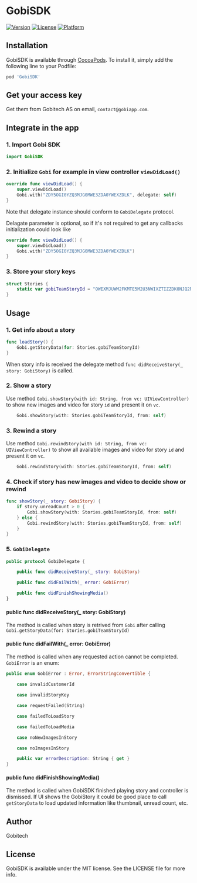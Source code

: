 # GobiSDK

[![Version](https://img.shields.io/cocoapods/v/GobiSDK.svg?style=flat)](https://cocoapods.org/pods/GobiSDK)
[![License](https://img.shields.io/cocoapods/l/GobiSDK.svg?style=flat)](https://cocoapods.org/pods/GobiSDK)
[![Platform](https://img.shields.io/cocoapods/p/GobiSDK.svg?style=flat)](https://cocoapods.org/pods/GobiSDK)

## Installation

GobiSDK is available through [CocoaPods](https://cocoapods.org). To install
it, simply add the following line to your Podfile:

```ruby
pod 'GobiSDK'
```

## Get your access key

Get them from Gobitech AS on email, `contact@gobiapp.com`.

## Integrate in the app

### 1. Import Gobi SDK

```swift
import GobiSDK
```

### 2. Initialize `Gobi` for example in view controller `viewDidLoad()`

```swift
override func viewDidLoad() {
    super.viewDidLoad()
    Gobi.with("ZDY5OGI0YZQ3MJG0MWE3ZDA0YWEXZDLK", delegate: self)
}
```

Note that delegate instance should conform to `GobiDelegate` protocol.

Delagate parameter is optional, so if it's not required to get any callbacks initialization could look like

```swift
override func viewDidLoad() {
    super.viewDidLoad()
    Gobi.with("ZDY5OGI0YZQ3MJG0MWE3ZDA0YWEXZDLK")
}
```

### 3. Store your story keys

```swift
struct Stories {
    static var gobiTeamStoryId = "OWEXMJUWM2FKMTE5M2U3NWIXZTIZZDK0NJQ2NJUYNZRKOGZHNZM1ZJFINWVHMJBK"
}
```

## Usage
### 1. Get info about a story

```swift
func loadStory() {
    Gobi.getStoryData(for: Stories.gobiTeamStoryId)
}
```

When story info is received the delegate method `func didReceiveStory(_ story: GobiStory)` is called.

### 2. Show a story

Use method `Gobi.showStory(with id: String, from vc: UIViewController)` to show new images and video for story `id` and present it on `vc`.

```swift
    Gobi.showStory(with: Stories.gobiTeamStoryId, from: self)
```

### 3. Rewind a story

Use method `Gobi.rewindStory(with id: String, from vc: UIViewController)` to show all available images and video for story `id` and present it on `vc`.

```swift
    Gobi.rewindStory(with: Stories.gobiTeamStoryId, from: self)
```

### 4. Check if story has new images and video to decide show or rewind

```swift
func showStory(_ story: GobiStory) {
    if story.unreadCount > 0 {
        Gobi.showStory(with: Stories.gobiTeamStoryId, from: self)
    } else {
        Gobi.rewindStory(with: Stories.gobiTeamStoryId, from: self)
    }
}
```

### 5. `GobiDelegate`

```swift
public protocol GobiDelegate {

    public func didReceiveStory(_ story: GobiStory)

    public func didFailWith(_ error: GobiError)

    public func didFinishShowingMedia()
}
```

#### public func didReceiveStory(_ story: GobiStory)

The method is called when story is retrived from `Gobi` after calling `Gobi.getStoryData(for: Stories.gobiTeamStoryId)`

#### public func didFailWith(_ error: GobiError)

The method is called when any requested action cannot be completed. `GobiError` is an enum:

```swift
public enum GobiError : Error, ErrorStringConvertible {

    case invalidCustomerId

    case invalidStoryKey

    case requestFailed(String)

    case failedToLoadStory

    case failedToLoadMedia

    case noNewImagesInStory

    case noImagesInStory

    public var errorDescription: String { get }
}
```

#### public func didFinishShowingMedia()

The method is called when GobiSDK finished playing story and controller is dismissed. If UI shows the GobiStory it could be good place to call `getStoryData` to load updated information like thumbnail, unread count, etc.

## Author

Gobitech

## License

GobiSDK is available under the MIT license. See the LICENSE file for more info.
